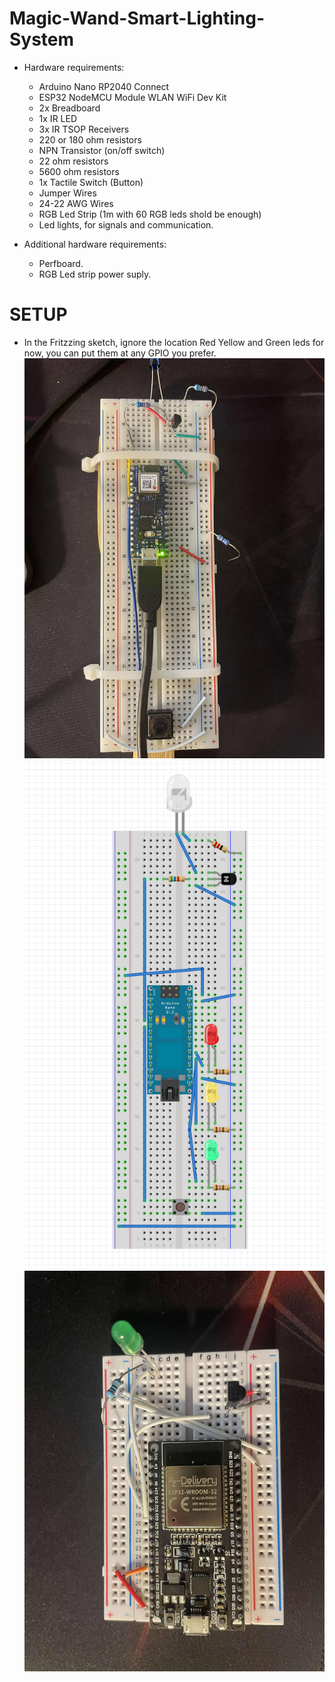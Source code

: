 # Magic-Wand-Smart-Lighting-System

- Hardware requirements:
    - Arduino Nano RP2040 Connect
    - ESP32 NodeMCU Module WLAN WiFi Dev Kit
    - 2x Breadboard
    - 1x IR LED
    - 3x IR TSOP Receivers
    - 220 or 180 ohm resistors
    - NPN Transistor (on/off switch)
    - 22 ohm resistors
    - 5600 ohm resistors
    - 1x Tactile Switch (Button)
    - Jumper Wires 
    - 24-22 AWG Wires
    - RGB Led Strip (1m with 60 RGB leds shold be enough)
    - Led lights, for signals and communication.

- Additional hardware requirements:
    - Perfboard.
    - RGB Led strip power suply.


# SETUP

- In the Fritzzing sketch, ignore the location Red Yellow and Green leds for now, you can put them at any GPIO you prefer.
![Arduino Nano](setup/462654276_1278896806492256_4236363441239698132_n.jpg)
![Arduino Nano](setup/Screenshot%20from%202024-12-17%2017-19-49.png)
![ESP32](setup/465396496_1134093258374001_1274934838957421194_n.jpg)